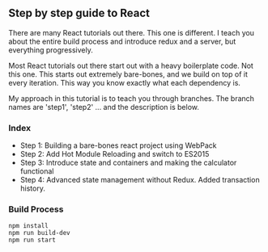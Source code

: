 ## Step by step guide to React

 There are many React tutorials out there. This one is different. I teach you about the entire build process and introduce redux and a server, but everything progressively.

 Most React tutorials out there start out with a heavy boilerplate code. Not this one. This starts out extremely bare-bones, and we build on top of it every iteration. This way you know exactly what each dependency is.

 My approach in this tutorial is to teach you through branches. The branch names are 'step1', 'step2' ... and the description is below.


### Index

* Step 1: Building a bare-bones react project using WebPack
* Step 2: Add Hot Module Reloading and switch to ES2015
* Step 3: Introduce state and containers and making the calculator functional
* Step 4: Advanced state management without Redux. Added transaction history.

### Build Process

 ```
 npm install
 npm run build-dev
 npm run start
 ```
